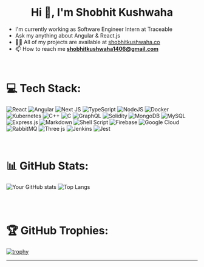 <h1 align="center">Hi 👋, I'm Shobhit Kushwaha</h1>


- I'm currently working as Software Engineer Intern at Traceable
- Ask my anything about Angular & React.js
- 👨‍💻 All of my projects are available at [shobhitkushwaha.co](https://shobhitkushwaha.co)
- 📫 How to reach me **shobhitkushwaha1406@gmail.com**



<br/>


# 💻 Tech Stack:
![React](https://img.shields.io/badge/react-%2320232a.svg?style=for-the-badge&logo=react&logoColor=%2361DAFB)
![Angular](https://img.shields.io/badge/angular-%23D42029.svg?style=for-the-badge&logo=angular&logoColor=white) 
![Next JS](https://img.shields.io/badge/Next-black?style=for-the-badge&logo=next.js&logoColor=white) 
![TypeScript](https://img.shields.io/badge/typescript-%23007ACC.svg?style=for-the-badge&logo=typescript&logoColor=white)
![NodeJS](https://img.shields.io/badge/node.js-6DA55F?style=for-the-badge&logo=node.js&logoColor=white) 
![Docker](https://img.shields.io/badge/docker-%230db7ed.svg?style=for-the-badge&logo=docker&logoColor=white)
![Kubernetes](https://img.shields.io/badge/kubernetes-%23007ACC.svg?style=for-the-badge&logo=kubernetes&logoColor=white)
![C++](https://img.shields.io/badge/c++-%2300599C.svg?style=for-the-badge&logo=c%2B%2B&logoColor=white) ![C](https://img.shields.io/badge/c-%2300599C.svg?style=for-the-badge&logo=c&logoColor=white) 
![GraphQL](https://img.shields.io/badge/-GraphQL-E10098?style=for-the-badge&logo=graphql&logoColor=white) 
![Solidity](https://img.shields.io/badge/solidity-%2320232a.svg?style=for-the-badge&logo=solidity&logoColor=orange)
![MongoDB](https://img.shields.io/badge/MongoDB-%234ea94b.svg?style=for-the-badge&logo=mongodb&logoColor=white) ![MySQL](https://img.shields.io/badge/mysql-%2300000f.svg?style=for-the-badge&logo=mysql&logoColor=white) 
 ![Express.js](https://img.shields.io/badge/express.js-%23404d59.svg?style=for-the-badge&logo=express&logoColor=%2361DAFB)
![Markdown](https://img.shields.io/badge/markdown-%23000000.svg?style=for-the-badge&logo=markdown&logoColor=white) ![Shell Script](https://img.shields.io/badge/shell_script-%23121011.svg?style=for-the-badge&logo=gnu-bash&logoColor=white)  ![Firebase](https://img.shields.io/badge/firebase-%23039BE5.svg?style=for-the-badge&logo=firebase) ![Google Cloud](https://img.shields.io/badge/GoogleCloud-%234285F4.svg?style=for-the-badge&logo=google-cloud&logoColor=white)  ![RabbitMQ](https://img.shields.io/badge/rabbitmq-FF6600?style=for-the-badge&logo=rabbitmq&logoColor=white) ![Three js](https://img.shields.io/badge/threejs-black?style=for-the-badge&logo=three.js&logoColor=white)  ![Jenkins](https://img.shields.io/badge/jenkins-%2320232a.svg?style=for-the-badge&logo=jenkins&logoColor=orange)
![Jest](https://img.shields.io/badge/jest-%234ea94b.svg?style=for-the-badge&logo=jest&logoColor=white) 


<br/>


# 📊 GitHub Stats:

![Your GitHub stats](https://github-readme-stats.vercel.app/api?username=shokushwaha&show_icons=true&theme=dark) 
![Top Langs](https://github-readme-stats.vercel.app/api/top-langs/?username=shokushwaha&layout=compact&theme=dark)


<br/>


 <!--START_SECTION:waka-->
<!--END_SECTION:waka-->

<br/>


# 🏆 GitHub Trophies:

[![trophy](https://github-profile-trophy.vercel.app/?username=shokushwaha&theme=onedark)](https://github.com/shokushwaha/github-profile-trophy)


---


